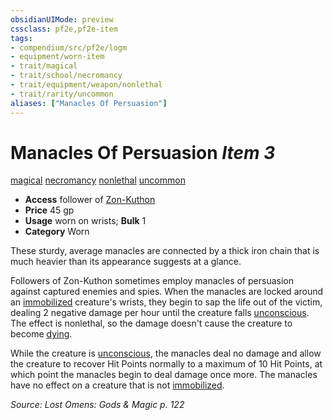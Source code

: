 ```yaml
---
obsidianUIMode: preview
cssclass: pf2e,pf2e-item
tags:
- compendium/src/pf2e/logm
- equipment/worn-item
- trait/magical
- trait/school/necromancy
- trait/equipment/weapon/nonlethal
- trait/rarity/uncommon
aliases: ["Manacles Of Persuasion"]
---
```

# Manacles Of Persuasion *Item 3*  
[magical](magical.md)  [necromancy](necromancy.md)  [nonlethal](nonlethal.md)  [uncommon](uncommon.md)  

- **Access** follower of [Zon-Kuthon](../../setting/deities/zon-kuthon.md)
- **Price** 45 gp
- **Usage** worn on wrists; **Bulk** 1
- **Category** Worn

These sturdy, average manacles are connected by a thick iron chain that is much heavier than its appearance suggests at a glance.

Followers of Zon-Kuthon sometimes employ manacles of persuasion against captured enemies and spies. When the manacles are locked around an [immobilized](conditions.md#Immobilized) creature's wrists, they begin to sap the life out of the victim, dealing 2 negative damage per hour until the creature falls [unconscious](conditions.md#Unconscious). The effect is nonlethal, so the damage doesn't cause the creature to become [dying](conditions.md#Dying).

While the creature is [unconscious](conditions.md#Unconscious), the manacles deal no damage and allow the creature to recover Hit Points normally to a maximum of 10 Hit Points, at which point the manacles begin to deal damage once more. The manacles have no effect on a creature that is not [immobilized](conditions.md#Immobilized).

*Source: Lost Omens: Gods & Magic p. 122*